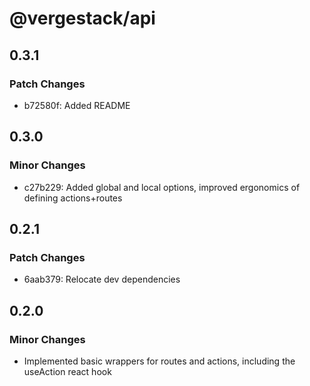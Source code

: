 # @vergestack/api

## 0.3.1

### Patch Changes

- b72580f: Added README

## 0.3.0

### Minor Changes

- c27b229: Added global and local options, improved ergonomics of defining actions+routes

## 0.2.1

### Patch Changes

- 6aab379: Relocate dev dependencies

## 0.2.0

### Minor Changes

- Implemented basic wrappers for routes and actions, including the useAction react hook
